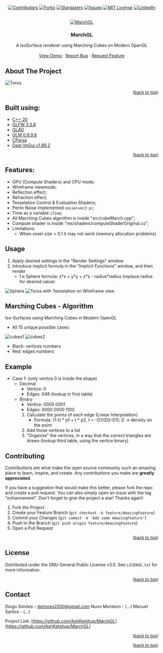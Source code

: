 <div id="top"></div>
<!--
*** Thanks for checking out the Best-README-Template. If you have a suggestion
*** that would make this better, please fork the repo and create a pull request
*** or simply open an issue with the tag "enhancement".
*** Don't forget to give the project a star!
*** Thanks again! Now go create something AMAZING! :D
-->



<!-- PROJECT SHIELDS -->
<!--
*** I'm using markdown "reference style" links for readability.
*** Reference links are enclosed in brackets [ ] instead of parentheses ( ).
*** See the bottom of this document for the declaration of the reference variables
*** for contributors-url, forks-url, etc. This is an optional, concise syntax you may use.
*** https://www.markdownguide.org/basic-syntax/#reference-style-links
-->
<div align="center">

[![Contributors][contributors-shield]][contributors-url]
[![Forks][forks-shield]][forks-url]
[![Stargazers][stars-shield]][stars-url]
[![Issues][issues-shield]][issues-url]
[![MIT License][license-shield]][license-url]
[![LinkedIn][linkedin-shield]][linkedin-url]

</div>
<br />
<div align="center">
    <a href="https://github.com/AshKetshup/MarchGL">
        <img src="images/MarchGL.png" alt="MarchGL">
    </a>
    <h3 align="center">MarchGL</h3>
    <p align="center">
        A IsoSurface renderer using Marching Cubes on Modern OpenGL
        <br />
        <br />
        <a href="https://github.com/AshKetshup/MarchGL">View Demo</a>
        ·
        <a href="https://github.com/AshKetshup/MarchGL/issues">Report Bug</a>
        ·
        <a href="https://github.com/AshKetshup/MarchGL/issues">Request Feature</a>
    </p>
</div>

<!-- ABOUT THE PROJECT -->
## About The Project
![Torus](https://github.com/AshKetshup/MarchGL/assets/58540390/f8b4eb1e-fdff-413a-b963-715f55d25e86)

<p align="right">(<a href="#top">back to top</a>)</p>


## Built using:
* [C++ 20](https://cplusplus.com/)
* [GLFW 3.3.8](https://www.glfw.org/)
* [GLAD](https://glad.dav1d.de/)
* [GLM 0.9.9.8](https://github.com/g-truc/glm)
* [CParse](https://github.com/cparse/cparse)
* [Dear ImGui v1.89.2](https://github.com/ocornut/imgui)

<p align="right">(<a href="#top">back to top</a>)</p>


## Features:

- GPU (Compute Shaders) and CPU mode;
- Wireframe viewmode;
- Reflection effect;
- Refraction effect;
- Tesselation Control & Evaluation Shaders;
- Perlin Noise implemented `noise(vec3 p)`;
- Time as a variable `iTime`;
- All Marching Cubes algorithm is inside "src/cubeMarch.cpp";
- Compute shader is inside "res/shaders/computeShaderOriginal.cs";
- Limitations:
  - When voxel size < 0.1 it may not work (memory allocation problems)

<!-- USAGE EXAMPLES -->
## Usage

1. Apply desired settings in the "Render Settings" window
2. Introduce implicit formula in the "Implicit Functions" window, and then render 
   - f.e Sphere formula: x\*x + y\*y + z\*z - radius\*radius (replace radius for desired value)

![Sphere](https://github.com/AshKetshup/MarchGL/assets/58540390/1093e5d3-548a-4175-860a-e57e4eb0d764)
![Torus with Tesselation on Wireframe view](https://github.com/AshKetshup/MarchGL/assets/58540390/07e8fb44-4eff-45a5-945d-e65bf30ee4ee)


## Marching Cubes - Algorithm

Iso-Surfaces using Marching Cubes in Modern OpenGL

- All 15 unique possible cases:

![cubes1](images/Pasted%20image%2020230120181503.png)
![cubes2](images/Pasted%20image%2020230122033900.png)

- Black: vertices numbers
- Red: edges numbers

## Example

- Case 1: (only vertice 0 is inside the shape)
	- Decimal
		- Vertice: 0
		- Edges: 048 (lookup in first table)
	- Binary
		- Vertice: 0000 0001
		- Edges: 0000 0000 1100
	  1. Calculate the points of each edge (Linear Interpolation)
	     - Formula: (1-t) * p1 + t * p2, t = -D1/(D2-D1); D -> density on the point
	  2. Add those vertices to a list
	  3. "Organize" the vertices, in a way that the correct triangles are drawn (lookup third table, using the vertice binary)



<!-- CONTRIBUTING -->
## Contributing

Contributions are what make the open source community such an amazing place to learn, inspire, and create. Any contributions you make are **greatly appreciated**.

If you have a suggestion that would make this better, please fork the repo and create a pull request. You can also simply open an issue with the tag "enhancement".
Don't forget to give the project a star! Thanks again!

1. Fork the Project
2. Create your Feature Branch (`git checkout -b feature/AmazingFeature`)
3. Commit your Changes (`git commit -m 'Add some AmazingFeature'`)
4. Push to the Branch (`git push origin feature/AmazingFeature`)
5. Open a Pull Request

<p align="right">(<a href="#top">back to top</a>)</p>



<!-- LICENSE -->
## License

Distributed under the GNU General Public License v3.0. See `LICENSE.txt` for more information.

<p align="right">(<a href="#top">back to top</a>)</p>


<!-- CONTACT -->
## Contact

Diogo Simões - dsimoes2000@gmail.com
Nuno Monteiro - (...)
Manuel Santos - (...)

Project Link: [https://github.com/AshKetshup/MarchGL](https://github.com/AshKetshup/MarchGL)

<p align="right">(<a href="#top">back to top</a>)</p>



<!-- ACKNOWLEDGMENTS 
## Acknowledgments

* []()
* []()
* []()
-->

<p align="right">(<a href="#top">back to top</a>)</p>



<!-- MARKDOWN LINKS & IMAGES -->
<!-- https://www.markdownguide.org/basic-syntax/#reference-style-links -->
[contributors-shield]: https://img.shields.io/github/contributors/AshKetshup/MarchGL.svg?style=for-the-badge
[contributors-url]: https://github.com/AshKetshup/MarchGL/graphs/contributors
[forks-shield]: https://img.shields.io/github/forks/AshKetshup/MarchGL.svg?style=for-the-badge
[forks-url]: https://github.com/AshKetshup/MarchGL/network/members
[stars-shield]: https://img.shields.io/github/stars/AshKetshup/MarchGL.svg?style=for-the-badge
[stars-url]: https://github.com/AshKetshup/MarchGL/stargazers
[issues-shield]: https://img.shields.io/github/issues/AshKetshup/MarchGL.svg?style=for-the-badge
[issues-url]: https://github.com/AshKetshup/MarchGL/issues
[license-shield]: https://img.shields.io/github/license/AshKetshup/MarchGL.svg?style=for-the-badge
[license-url]: https://github.com/AshKetshup/MarchGL/blob/TheMainTimeline/LICENSE.txt
[linkedin-shield]: https://img.shields.io/badge/-LinkedIn-black.svg?style=for-the-badge&logo=linkedin&colorB=555
[linkedin-url]: https://linkedin.com/in/diogo-simoes-8b5a0618a
